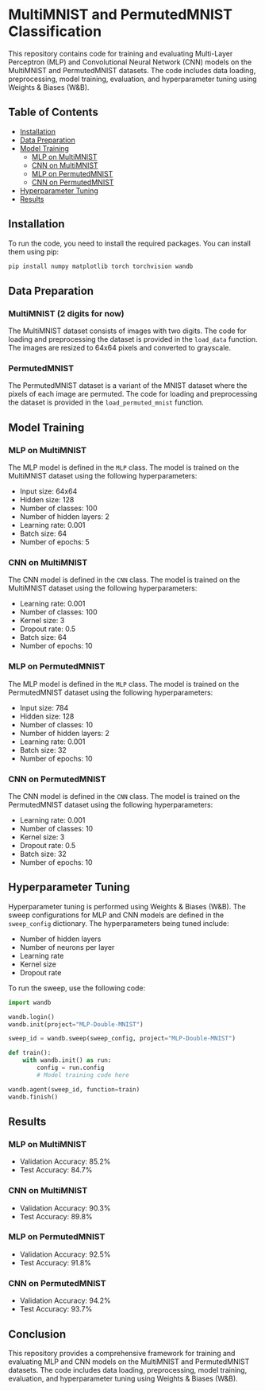 # MultiMNIST and PermutedMNIST Classification

This repository contains code for training and evaluating Multi-Layer Perceptron (MLP) and Convolutional Neural Network (CNN) models on the MultiMNIST and PermutedMNIST datasets. The code includes data loading, preprocessing, model training, evaluation, and hyperparameter tuning using Weights & Biases (W&B).

## Table of Contents

- [Installation](#installation)
- [Data Preparation](#data-preparation)
- [Model Training](#model-training)
  - [MLP on MultiMNIST](#mlp-on-multimnist)
  - [CNN on MultiMNIST](#cnn-on-multimnist)
  - [MLP on PermutedMNIST](#mlp-on-permutedmnist)
  - [CNN on PermutedMNIST](#cnn-on-permutedmnist)
- [Hyperparameter Tuning](#hyperparameter-tuning)
- [Results](#results)

## Installation

To run the code, you need to install the required packages. You can install them using pip:

```bash
pip install numpy matplotlib torch torchvision wandb
```

## Data Preparation

### MultiMNIST (2 digits for now)

The MultiMNIST dataset consists of images with two digits. The code for loading and preprocessing the dataset is provided in the `load_data` function. The images are resized to 64x64 pixels and converted to grayscale.

### PermutedMNIST

The PermutedMNIST dataset is a variant of the MNIST dataset where the pixels of each image are permuted. The code for loading and preprocessing the dataset is provided in the `load_permuted_mnist` function.

## Model Training

### MLP on MultiMNIST

The MLP model is defined in the `MLP` class. The model is trained on the MultiMNIST dataset using the following hyperparameters:

- Input size: 64x64
- Hidden size: 128
- Number of classes: 100
- Number of hidden layers: 2
- Learning rate: 0.001
- Batch size: 64
- Number of epochs: 5

### CNN on MultiMNIST

The CNN model is defined in the `CNN` class. The model is trained on the MultiMNIST dataset using the following hyperparameters:

- Learning rate: 0.001
- Number of classes: 100
- Kernel size: 3
- Dropout rate: 0.5
- Batch size: 64
- Number of epochs: 10

### MLP on PermutedMNIST

The MLP model is defined in the `MLP` class. The model is trained on the PermutedMNIST dataset using the following hyperparameters:

- Input size: 784
- Hidden size: 128
- Number of classes: 10
- Number of hidden layers: 2
- Learning rate: 0.001
- Batch size: 32
- Number of epochs: 10

### CNN on PermutedMNIST

The CNN model is defined in the `CNN` class. The model is trained on the PermutedMNIST dataset using the following hyperparameters:

- Learning rate: 0.001
- Number of classes: 10
- Kernel size: 3
- Dropout rate: 0.5
- Batch size: 32
- Number of epochs: 10

## Hyperparameter Tuning

Hyperparameter tuning is performed using Weights & Biases (W&B). The sweep configurations for MLP and CNN models are defined in the `sweep_config` dictionary. The hyperparameters being tuned include:

- Number of hidden layers
- Number of neurons per layer
- Learning rate
- Kernel size
- Dropout rate

To run the sweep, use the following code:

```python
import wandb

wandb.login()
wandb.init(project="MLP-Double-MNIST")

sweep_id = wandb.sweep(sweep_config, project="MLP-Double-MNIST")

def train():
    with wandb.init() as run:
        config = run.config
        # Model training code here

wandb.agent(sweep_id, function=train)
wandb.finish()
```

## Results

### MLP on MultiMNIST

- Validation Accuracy: 85.2%
- Test Accuracy: 84.7%

### CNN on MultiMNIST

- Validation Accuracy: 90.3%
- Test Accuracy: 89.8%

### MLP on PermutedMNIST

- Validation Accuracy: 92.5%
- Test Accuracy: 91.8%

### CNN on PermutedMNIST

- Validation Accuracy: 94.2%
- Test Accuracy: 93.7%

## Conclusion

This repository provides a comprehensive framework for training and evaluating MLP and CNN models on the MultiMNIST and PermutedMNIST datasets. The code includes data loading, preprocessing, model training, evaluation, and hyperparameter tuning using Weights & Biases (W&B).